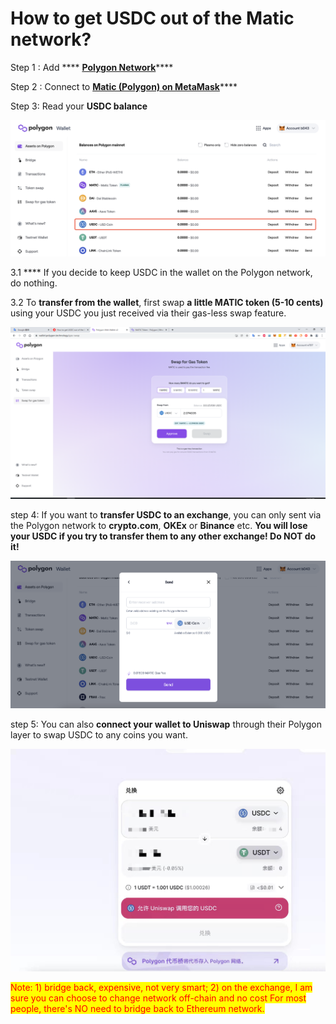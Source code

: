 # How to get USDC out of the Matic network?

Step 1 : Add **** [**Polygon Network**](https://docs.polygon.technology/docs/develop/metamask/config-polygon-on-metamask/)****

Step 2 : Connect to [**Matic (Polygon) on MetaMask**](https://docs.polygon.technology/docs/faq/wallet-bridge-faq/#what-are-the-list-of-supported-exchanges-on-polygon)****

Step 3: Read your **USDC balance**

![](../.gitbook/assets/WX20220119-131822@2x.png)

3.1 **** If you decide to keep USDC in the wallet on the Polygon network, do nothing.

3.2 To **transfer from the wallet**, first swap **a little MATIC token (5-10 cents)** using your USDC you just received via their gas-less swap feature.

![](../.gitbook/assets/WechatIMG24.png)

step 4: If you want to **transfer USDC to an exchange**, you can only sent via the Polygon network to **crypto.com**, **OKEx** or **Binance** etc. **You will lose your USDC if you try to transfer them to any other exchange! Do NOT do it!**

![](<../.gitbook/assets/截屏2022-01-19 下午1.27.12.png>)

step 5: You can also **connect your wallet to Uniswap** through their Polygon layer to swap USDC to any coins you want.

![](../.gitbook/assets/1642570646626.jpg)

<mark style="color:red;">Note:  1) bridge back, expensive, not very smart; 2) on the exchange, I am sure you can choose to change network off-chain and no cost For most people, there's NO need to bridge back to Ethereum network.</mark>

